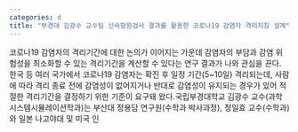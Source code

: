 ```yaml
---
categories: d
title: "부경대 김광수 교수팀 신속항원검사 결과를 활용한 코로나19 감염자 격리지침 설계"
---
```

코로나19 감염자의 격리기간에 대한 논의가 이어지는 가운데 감염자의 부담과 감염 위험성을 최소화할 수 있는 격리기간을 계산할 수 있다는 연구 결과가 나와 관심을 끈다. 한국 등 여러 국가에서 코로나19 감염자는 확진 후 일정 기간(5~10일) 격리되는데, 사람에 따라 격리 종료 전에 감염성이 없어지거나 반대로 감염성이 유지되는 경우가 있어 적절한 격리기간을 결정하기 위한 기준이 요구돼 왔다.국립부경대학교 김광수 교수(과학시스템시뮬레이션학과)는 부산대 정용담 연구원(수학과 박사과정), 정일효 교수(수학과)와 일본 나고야대 및 미국 인